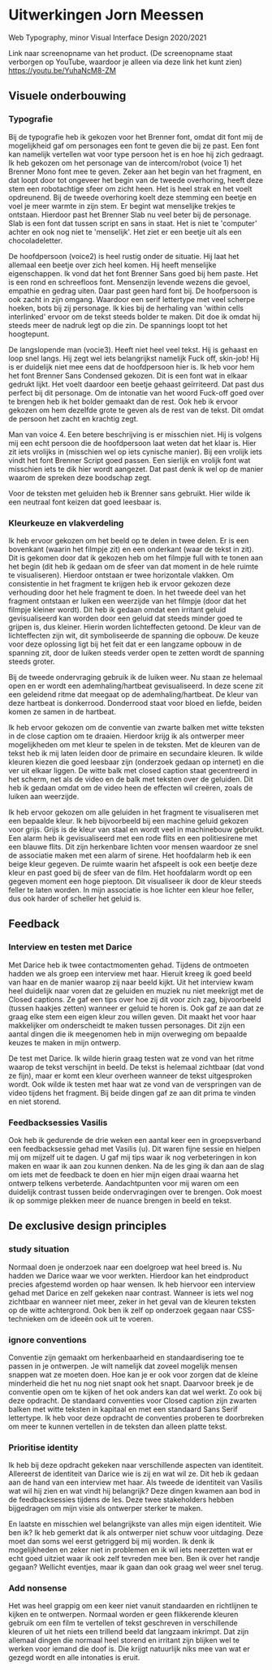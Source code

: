 # Uitwerkingen Jorn Meessen
Web Typography, minor Visual Interface Design 2020/2021

Link naar screenopname van het product. 
(De screenopname staat verborgen op YouTube, waardoor je alleen via deze link het kunt zien)
https://youtu.be/YuhaNcM8-ZM

## Visuele onderbouwing

### Typografie

Bij de typografie heb ik gekozen voor het Brenner font, omdat dit font mij de mogelijkheid gaf om personages een font te geven die bij ze past. Een font kan namelijk vertellen wat voor type persoon het is en hoe hij zich gedraagt. Ik heb gekozen om het personage van de intercom/robot (voice 1) het Brenner Mono font mee te geven. Zeker aan het begin van het fragment, en dat loopt door tot ongeveer het begin van de tweede overhoring, heeft deze stem een robotachtige sfeer om zicht heen. Het is heel strak en het voelt opdreunend. Bij de tweede overhoring koelt deze stemming een beetje en voel je meer warmte in zijn stem. Er begint wat menselijke trekjes te ontstaan. Hierdoor past het Brenner Slab nu veel beter bij de personage. Slab is een font dat tussen script en sans in staat. Het is niet te 'computer' achter en ook nog niet te 'menselijk'. Het ziet er een beetje uit als een chocoladeletter.

De hoofdpersoon (voice2) is heel rustig onder de situatie. Hij laat het allemaal een beetje over zich heel komen. Hij heeft menselijke eigenschappen. Ik vond dat het font Brenner Sans goed bij hem paste. Het is een rond en schreefloos font. Mensenzijn levende wezens die gevoel, empathie en gedrag uiten. Daar past geen hard font bij. De hoofpersoon is ook zacht in zijn omgang. Waardoor een serif lettertype met veel scherpe hoeken, bots bij zij personage. Ik kies bij de herhaling van 'within cells interlinked' ervoor om de tekst steeds bolder te maken. Dit doe ik omdat hij steeds meer de nadruk legt op die zin. De spannings loopt tot het hoogtepunt.

De langslopende man (vocie3). Heeft niet heel veel tekst. Hij is gehaast en loop snel langs. Hij zegt wel iets belangrijkst namelijk Fuck off, skin-job! Hij is er duidelijk niet mee eens dat de hoofdpersoon hier is. Ik heb voor hem het font Brenner Sans Condensed gekozen. Dit is een font wat in elkaar gedrukt lijkt. Het voelt daardoor een beetje gehaast geïrriteerd. Dat past dus perfect bij dit personage. Om de intonatie van het woord Fuck-off goed over te brengen heb ik het bolder gemaakt dan de rest. Ook heb ik ervoor gekozen om hem dezelfde grote te geven als de rest van de tekst. Dit omdat de persoon het zacht en krachtig zegt.

Man van voice 4. Een betere beschrijving is er misschien niet. Hij is volgens mij een echt persoon die de hoofdpersoon laat weten dat het klaar is. Hier zit iets vrolijks in (misschien wel op iets cynische manier). Bij een vrolijk iets vindt het font Brenner Script goed passen. Een sierlijk en vrolijk font wat misschien iets te dik hier wordt aangezet. Dat past denk ik wel op de manier waarom de spreken deze boodschap zegt.

Voor de teksten met geluiden heb ik Brenner sans gebruikt. Hier wilde ik een neutraal font keizen dat goed leesbaar is.

### Kleurkeuze en vlakverdeling
Ik heb ervoor gekozen om het beeld op te delen in twee delen. Er is een bovenkant (waarin het filmpje zit) en een onderkant (waar de tekst in zit). Dit is gekomen door dat ik gekozen heb om het filmpje full with te tonen aan het begin (dit heb ik gedaan om de sfeer van dat moment in de hele ruimte te visualiseren). Hierdoor ontstaan er twee horizontale vlakken. Om consistentie in het fragment te krijgen heb ik ervoor gekozen deze verhouding door het hele fragment te doen. In het tweede deel van het fragment ontstaan er luiken een weerzijde van het filmpje (door dat het filmpje kleiner wordt). Dit heb ik gedaan omdat een irritant geluid gevisualiseerd kan worden door een geluid dat steeds minder goed te grijpen is, dus kleiner. Hierin worden lichteffecten getoond. De kleur van de lichteffecten zijn wit, dit symboliseerde de spanning die opbouw. De keuze voor deze oplossing ligt bij het feit dat er een langzame opbouw in de spanning zit, door de luiken steeds verder open te zetten wordt de spanning steeds groter. 

Bij de tweede ondervraging gebruik ik de luiken weer. Nu staan ze helemaal open en er wordt een ademhaling/hartbeat gevisualiseerd. In deze scene zit een geleidend ritme dat meegaat op de ademhaling/hartbeat. De kleur van deze hartbeat is donkerrood. Donderrood staat voor bloed en liefde, beiden komen ze samen in de hartbeat. 

Ik heb ervoor gekozen om de conventie van zwarte balken met witte teksten in de close caption om te draaien. Hierdoor krijg ik als ontwerper meer mogelijkheden om met kleur te spelen in de teksten. Met de kleuren van de tekst heb ik mij laten leiden door de primaire en secundaire kleuren. Ik wilde kleuren kiezen die goed leesbaar zijn (onderzoek gedaan op internet) en die ver uit elkaar liggen. De witte balk met closed caption staat gecentreerd in het scherm, net als de video en de balk met teksten over de geluiden. Dit heb ik gedaan omdat om de video heen de effecten wil creëren, zoals de luiken aan weerzijde.

Ik heb ervoor gekozen om alle geluiden in het fragment te visualiseren met een bepaalde kleur. Ik heb bijvoorbeeld bij een machine geluid gekozen voor grijs. Grijs is de kleur van staal en wordt veel in machinebouw gebruikt. Een alarm heb ik gevisualiseerd met een rode flits en een politiesirene met een blauwe flits. Dit zijn herkenbare lichten voor mensen waardoor ze snel de associatie maken met een alarm of sirene. Het hoofdalarm heb ik een beige kleur gegeven. De ruimte waarin het afspeelt is ook een beetje deze kleur en past goed bij de sfeer van de film. Het hoofdalarm wordt op een gegeven moment een hoge pieptoon. Dit visualiseer ik door de kleur steeds feller te laten worden. In mijn associatie is hoe lichter een kleur hoe feller, dus ook harder of scheller het geluid is.

## Feedback

### Interview en testen met Darice
Met Darice heb ik twee contactmomenten gehad. Tijdens de ontmoeten hadden we als groep een interview met haar. Hieruit kreeg ik goed beeld van haar en de manier waarop zij naar beeld kijkt. Uit het interview kwam heel duidelijk naar voren dat ze geluiden en muziek nu niet meekrijgt met de Closed captions. Ze gaf een tips over hoe zij dit voor zich zag, bijvoorbeeld (tussen haakjes zetten) wanneer er geluid te horen is. Ook gaf ze aan dat ze graag elke stem een eigen kleur zou willen geven. Dit maakt het voor haar makkelijker om onderscheidt te maken tussen personages. Dit zijn een aantal dingen die ik meegenomen heb in mijn overweging om bepaalde keuzes te maken in mijn ontwerp.

De test met Darice.
Ik wilde hierin graag testen wat ze vond van het ritme waarop de tekst verschijnt in beeld. De tekst is helemaal zichtbaar (dat vond ze fijn), maar er komt een kleur overheen wanneer de tekst uitgesproken wordt. Ook wilde ik testen met haar wat ze vond van de verspringen van de video tijdens het fragment. Bij beide dingen gaf ze aan dit prima te vinden en niet storend.  

### Feedbacksessies Vasilis  
Ook heb ik gedurende de drie weken een aantal keer een in groepsverband een feedbacksessie gehad met Vasilis (u). Dit waren fijne sessie en hielpen mij om mijzelf uit te dagen. U gaf mij tips waar ik nog verbeteringen in kon maken en waar ik aan zou kunnen denken. Na de les ging ik dan aan de slag om iets met de feedback te doen en hier mijn eigen draai waarna het ontwerp telkens verbeterde. Aandachtpunten voor mij waren om een duidelijk contrast tussen beide ondervragingen over te brengen. Ook moest ik op sommige plekken meer de nuance brengen in beeld en tekst.   

## De exclusive design principles

### study situation
Normaal doen je onderzoek naar een doelgroep wat heel breed is. Nu hadden we Darice waar we voor werkten. Hierdoor kan het eindproduct precies afgestemd worden op haar wensen. Ik heb hiervoor een interview gehad met Darice en zelf gekeken naar contrast. Wanneer is iets wel nog zichtbaar en wanneer niet meer, zeker in het geval van de kleuren teksten op de witte achtergrond. Ook ben ik zelf op onderzoek gegaan naar CSS-technieken om de ideeën ook uit te voeren.

### ignore conventions
Conventie zijn gemaakt om herkenbaarheid en standaardisering toe te passen in je ontwerpen. Je wilt namelijk dat zoveel mogelijk mensen snappen wat ze moeten doen. Hoe kan je er ook voor zorgen dat de kleine minderheid die het nu nog niet snapt ook het snapt. Daarvoor breek je de conventie open om te kijken of het ook anders kan dat wel werkt. Zo ook bij deze opdracht. De standaard conventies voor Closed caption zijn zwarten balken met witte teksten in kapitaal en met een standaard Sans Serif lettertype. Ik heb voor deze opdracht de conventies proberen te doorbreken om meer te kunnen vertellen in de teksten dan alleen platte tekst.

### Prioritise identity
Ik heb bij deze opdracht gekeken naar verschillende aspecten van identiteit. Allereerst de identiteit van Darice wie is zij en wat wil ze. Dit heb ik gedaan aan de hand van een interview met haar. Als tweede de identiteit van Vasilis wat wil hij zien en wat vindt hij belangrijk? Deze dingen kwamen aan bod in de feedbacksessies tijdens de les. Deze twee stakeholders hebben bijgedragen om mijn visie als ontwerper sterker te maken.

En laatste en misschien wel belangrijkste van alles mijn eigen identiteit. Wie ben ik? Ik heb gemerkt dat ik als ontwerper niet schuw voor uitdaging. Deze moet dan soms wel eerst getriggerd bij mij worden. Ik denk ik mogelijkheden en zeker niet in problemen en ik wil iets neerzetten wat er echt goed uitziet waar ik ook zelf tevreden mee ben. Ben ik over het randje gegaan? Wellicht eventjes, maar ik gaan dan ook graag wel weer snel terug.

### Add nonsense
Het was heel grappig om een keer niet vanuit standaarden en richtlijnen te kijken en te ontwerpen. Normaal worden er geen flikkerende kleuren gebruik om een film te vertellen of tekst geschreven in verschillende kleuren of uit het niets een trillend beeld dat langzaam inkrimpt. Dat zijn allemaal dingen die normaal heel storend en irritant zijn blijken wel te werken voor iemand die doof is. Die krijgt natuurlijk niks mee van wat er gezegd wordt en alle intonaties is eruit.

